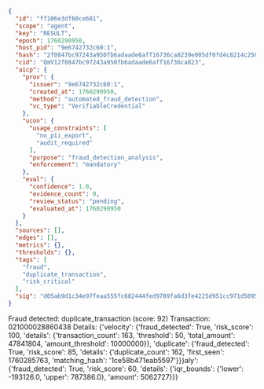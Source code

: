 ```json
{
  "id": "ff106e3df60ce681",
  "scope": "agent",
  "key": "RESULT",
  "epoch": 1760290950,
  "host_pid": "9e6742732c60:1",
  "hash": "2f0847bc97243a950fb6adaade6aff16736ca8239e005df0fd4c8214c2504a09",
  "cid": "QmV12f0847bc97243a950fb6adaade6aff16736ca823",
  "aicp": {
    "prov": {
      "issuer": "9e6742732c60:1",
      "created_at": 1760290950,
      "method": "automated_fraud_detection",
      "vc_type": "VerifiableCredential"
    },
    "ucon": {
      "usage_constraints": [
        "no_pii_export",
        "audit_required"
      ],
      "purpose": "fraud_detection_analysis",
      "enforcement": "mandatory"
    },
    "eval": {
      "confidence": 1.0,
      "evidence_count": 0,
      "review_status": "pending",
      "evaluated_at": 1760290950
    }
  },
  "sources": [],
  "edges": [],
  "metrics": {},
  "thresholds": {},
  "tags": [
    "fraud",
    "duplicate_transaction",
    "risk_critical"
  ],
  "sig": "d05ab9d1c34e97feaa555fc682444fed9709fa6d3fe4225d951cc971d5095a8c"
}
```

Fraud detected: duplicate_transaction (score: 92)
Transaction: 021000028860438
Details: {'velocity': {'fraud_detected': True, 'risk_score': 100, 'details': {'transaction_count': 163, 'threshold': 50, 'total_amount': 47841804, 'amount_threshold': 10000000}}, 'duplicate': {'fraud_detected': True, 'risk_score': 85, 'details': {'duplicate_count': 162, 'first_seen': 1760285763, 'matching_hash': '1ce58b471eab5597'}}}aly': {'fraud_detected': True, 'risk_score': 60, 'details': {'iqr_bounds': {'lower': -193126.0, 'upper': 787386.0}, 'amount': 5062727}}}